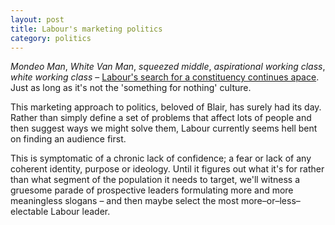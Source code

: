 ```yaml
---
layout: post
title: Labour's marketing politics
category: politics
---
```


_Mondeo Man_, _White Van Man_, _squeezed middle_, _aspirational working class_, _white working class_ &#8211; [Labour's search for a constituency continues apace](http://labourlist.org/2015/06/memo-to-the-new-leader-britains-real-middle/). Just as long as it's not the 'something for nothing' culture.

This marketing approach to politics, beloved of Blair, has surely had its day. Rather than simply define a set of problems that affect lots of people and then suggest ways we might solve them, Labour currently seems hell bent on finding an audience first.

This is symptomatic of a chronic lack of confidence; a fear or lack of any coherent identity, purpose or ideology. Until it figures out what it's for rather than what segment of the population it needs to target, we'll witness a gruesome parade of prospective leaders formulating more and more meaningless slogans &#8211; and then maybe select the most more&#8211;or&#8211;less&#8211;electable Labour leader.

